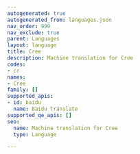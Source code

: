 ```yaml
---
autogenerated: true
autogenerated_from: languages.json
nav_order: 999
nav_exclude: true
parent: Languages
layout: language
title: Cree
description: Machine translation for Cree
codes:
- cr
names:
- Cree
family: []
supported_apis:
- id: baidu
  name: Baidu Translate
supported_qe_apis: []
seo:
  name: Machine translation for Cree
  type: Language

---
```


